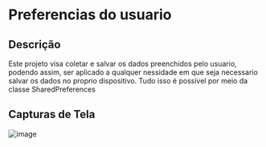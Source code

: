 # Preferencias do usuario

## Descrição

Este projeto visa coletar e salvar os dados preenchidos pelo usuario, podendo assim, ser aplicado a qualquer nessidade em que seja necessario salvar os dados no proprio dispositivo. Tudo isso é possivel por meio da classe SharedPreferences

## Capturas de Tela

![image](https://github.com/AnnaKarolineNunes/PreferenciasDoUsuario/assets/101477642/292414aa-a98c-4134-b019-4afa11469109)



